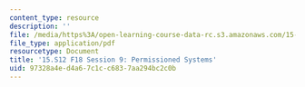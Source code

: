 ```yaml
---
content_type: resource
description: ''
file: /media/https%3A/open-learning-course-data-rc.s3.amazonaws.com/15-s12-blockchain-and-money-fall-2018/97328a4ed4a67c1cc6837aa294bc2c0b_MIT15_S12F18_ses9.pdf
file_type: application/pdf
resourcetype: Document
title: '15.S12 F18 Session 9: Permissioned Systems'
uid: 97328a4e-d4a6-7c1c-c683-7aa294bc2c0b
---
```

